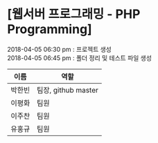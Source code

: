 <h1>[웹서버 프로그래밍 - PHP Programming]</h1>




2018-04-05 06:30 pm : 프로젝트 생성 <br>
2018-04-05 06:45 pm : 폴더 정리 및 테스트 파일 생성 <br>

이름 | 역할
--------- | ----------
박한빈 | 팀장, github master
이평화 | 팀원
이주찬 | 팀원
유홍규 | 팀원